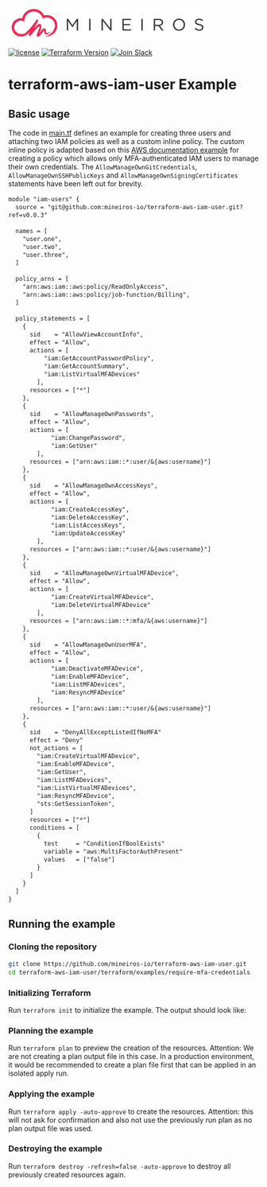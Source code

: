 [<img src="https://raw.githubusercontent.com/mineiros-io/brand/3bffd30e8bdbbde32c143e2650b2faa55f1df3ea/mineiros-primary-logo.svg" width="400"/>][homepage]

[![license][badge-license]][apache20]
[![Terraform Version][badge-terraform]][releases-terraform]
[![Join Slack][badge-slack]][slack]

# terraform-aws-iam-user Example

## Basic usage

The code in [main.tf] defines an example for creating three users and attaching two IAM policies as well as a custom inline policy.
The custom inline policy is adapted based on this [AWS documentation example] for creating a policy which allows only MFA-authenticated IAM users to manage their own credentials.
The `AllowManageOwnGitCredentials`, `AllowManageOwnSSHPublicKeys` and `AllowManageOwnSigningCertificates` statements have been left out for brevity.

```hcl
module "iam-users" {
  source = "git@github.com:mineiros-io/terraform-aws-iam-user.git?ref=v0.0.3"

  names = [
    "user.one",
    "user.two",
    "user.three",
  ]

  policy_arns = [
    "arn:aws:iam::aws:policy/ReadOnlyAccess",
    "arn:aws:iam::aws:policy/job-function/Billing",
  ]

  policy_statements = [
    {
      sid    = "AllowViewAccountInfo",
      effect = "Allow",
      actions = [
          "iam:GetAccountPasswordPolicy",
          "iam:GetAccountSummary",
          "iam:ListVirtualMFADevices"
        ],
      resources = ["*"]
    },
    {
      sid    = "AllowManageOwnPasswords",
      effect = "Allow",
      actions = [
            "iam:ChangePassword",
            "iam:GetUser"
        ],
      resources = ["arn:aws:iam::*:user/&{aws:username}"]
    },
    {
      sid    = "AllowManageOwnAccessKeys",
      effect = "Allow",
      actions = [
            "iam:CreateAccessKey",
            "iam:DeleteAccessKey",
            "iam:ListAccessKeys",
            "iam:UpdateAccessKey"
        ],
      resources = ["arn:aws:iam::*:user/&{aws:username}"]
    },
    {
      sid    = "AllowManageOwnVirtualMFADevice",
      effect = "Allow",
      actions = [
            "iam:CreateVirtualMFADevice",
            "iam:DeleteVirtualMFADevice"
        ],
      resources = ["arn:aws:iam::*:mfa/&{aws:username}"]
    },
    {
      sid    = "AllowManageOwnUserMFA",
      effect = "Allow",
      actions = [
            "iam:DeactivateMFADevice",
            "iam:EnableMFADevice",
            "iam:ListMFADevices",
            "iam:ResyncMFADevice"
        ],
      resources = ["arn:aws:iam::*:user/&{aws:username}"]
    },
    {
      sid    = "DenyAllExceptListedIfNoMFA"
      effect = "Deny"
      not_actions = [
        "iam:CreateVirtualMFADevice",
        "iam:EnableMFADevice",
        "iam:GetUser",
        "iam:ListMFADevices",
        "iam:ListVirtualMFADevices",
        "iam:ResyncMFADevice",
        "sts:GetSessionToken",
      ]
      resources = ["*"]
      conditions = [
        {
          test     = "ConditionIfBoolExists"
          variable = "aws:MultiFactorAuthPresent"
          values   = ["false"]
        }
      ]
    }
  ]
}
```

## Running the example

### Cloning the repository

```bash
git clone https://github.com/mineiros-io/terraform-aws-iam-user.git
cd terraform-aws-iam-user/terraform/examples/require-mfa-credentials
```

### Initializing Terraform

Run `terraform init` to initialize the example. The output should look like:

### Planning the example

Run `terraform plan` to preview the creation of the resources. Attention: We are not creating a plan output file in this case. In a production environment, it would be recommended to create a plan file first that can be applied in an isolated apply run.


### Applying the example

Run `terraform apply -auto-approve` to create the resources. Attention: this will not ask for confirmation and also not use the previously run plan as no plan output file was used.

### Destroying the example

Run `terraform destroy -refresh=false -auto-approve` to destroy all previously created resources again.

<!-- References -->

[homepage]: https://mineiros.io/?ref=terraform-aws-iam-user

[badge-license]: https://img.shields.io/badge/license-Apache%202.0-brightgreen.svg
[badge-terraform]: https://img.shields.io/badge/terraform-0.13%20and%200.12.20+-623CE4.svg?logo=terraform
[badge-slack]: https://img.shields.io/badge/slack-@mineiros--community-f32752.svg?logo=slack

[releases-terraform]: https://github.com/hashicorp/terraform/releases
[apache20]: https://opensource.org/licenses/Apache-2.0
[slack]: https://join.slack.com/t/mineiros-community/shared_invite/zt-ehidestg-aLGoIENLVs6tvwJ11w9WGg

[main.tf]: https://github.com/mineiros-io/terraform-aws-iam-user/blob/master/examples/require-mfa-credentials/main.tf
[AWS documentation example]: https://docs.aws.amazon.com/IAM/latest/UserGuide/reference_policies_examples_aws_my-sec-creds-self-manage.html
